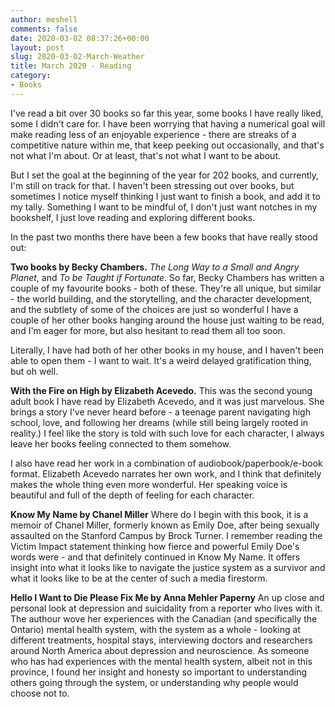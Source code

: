 ```yaml
---
author: meshell
comments: false
date: 2020-03-02 08:37:26+00:00
layout: post
slug: 2020-03-02-March-Weather
title: March 2020 - Reading
category:
- Books
---
```

I've read a bit over 30 books so far this year, some books I have really liked, some I didn't care for. I have been worrying that having a numerical goal will make reading less of an enjoyable experience - there are streaks of a competitive nature within me, that keep peeking out occasionally, and that's not what I'm about. Or at least, that's not what I want to be about.

But I set the goal at the beginning of the year for 202 books, and currently, I'm still on track for that. I haven't been stressing out over books, but sometimes I notice myself thinking I just want to finish a book, and add it to my tally. Something I want to be mindful of, I don't just want notches in my bookshelf, I just love reading and exploring different books.

In the past two months there have been a few books that have really stood out:

**Two books by Becky Chambers.**
*The Long Way to a Small and Angry Planet*, and *To be Taught if Fortunate*. So far, Becky Chambers has written a couple of my favourite books - both of these. They're all unique, but similar - the world building, and the storytelling, and the character development, and the subtlety of some of the choices are just so wonderful I have a couple of her other books hanging around the house just waiting to be read, and I'm eager for more, but also hesitant to read them all too soon.

Literally, I have had both of her other books in my house, and I haven't been able to open them - I want to wait. It's a weird delayed gratification thing, but oh well.  

**With the Fire on High by Elizabeth Acevedo.**
This was the second young adult book I have read by Elizabeth Acevedo, and it was just marvelous. She brings a story I've never heard before - a teenage parent navigating high school, love, and following her dreams (while still being largely rooted in reality.) I feel like the story is told with such love for each character, I always leave her books feeling connected to them somehow.

I also have read her work in a combination of audiobook/paperbook/e-book format. Elizabeth Acevedo narrates her own work, and I think that definitely makes the whole thing even more wonderful. Her speaking voice is beautiful and full of the depth of feeling for each character.

**Know My Name by Chanel Miller**
Where do I begin with this book, it is a memoir of Chanel Miller, formerly known as Emily Doe, after being sexually assaulted on the Stanford Campus by Brock Turner. I remember reading the Victim Impact statement thinking how fierce and powerful Emily Doe's words were - and that definitely continued in Know My Name. It offers insight into what it looks like to navigate the justice system as a survivor and what it looks like to be at the center of such a media firestorm.

**Hello I Want to Die Please Fix Me by Anna Mehler Paperny**
An up close and personal look at depression and suicidality from a reporter who lives with it. The authour wove her experiences with the Canadian (and specifically the Ontario) mental health system, with the system as a whole - looking at different treatments, hospital stays, interviewing doctors and researchers around North America about depression and neuroscience. As someone who has had experiences with the mental health system, albeit not in this province, I found her insight and honesty so important to understanding others going through the system, or understanding why people would choose not to.
